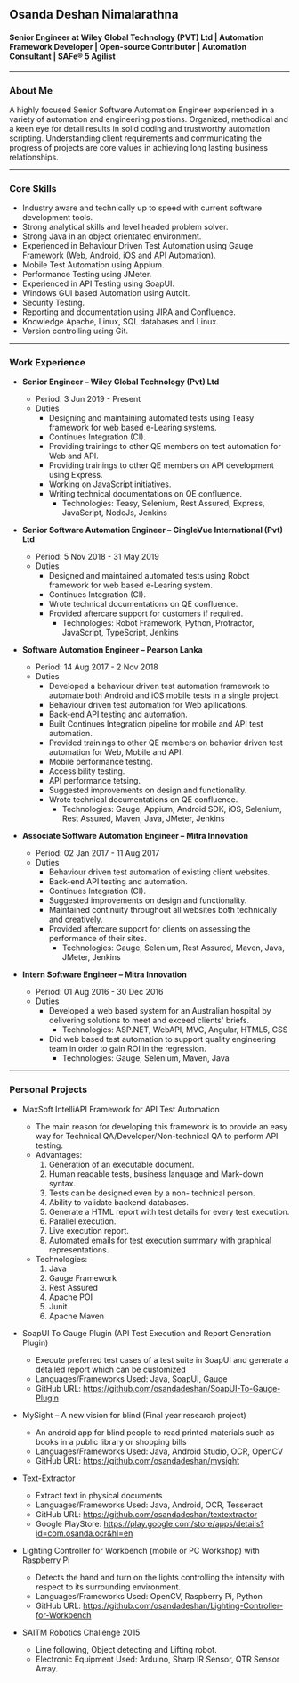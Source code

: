 ## Osanda Deshan Nimalarathna
#### Senior Engineer at Wiley Global Technology (PVT) Ltd | Automation Framework Developer | Open-source Contributor | Automation Consultant | SAFe® 5 Agilist
------------
<!--
**osandadeshan/osandadeshan** is a ✨ _special_ ✨ repository because its `README.md` (this file) appears on your GitHub profile.

Here are some ideas to get you started:

- 🔭 I’m currently working on ...
- 🌱 I’m currently learning ...
- 👯 I’m looking to collaborate on ...
- 🤔 I’m looking for help with ...
- 💬 Ask me about ...
- 📫 How to reach me: ...
- 😄 Pronouns: ...
- ⚡ Fun fact: ...
-->


### About Me
A highly focused Senior Software Automation Engineer experienced in a variety of automation and engineering positions. Organized, methodical and a keen eye for detail results in solid coding and trustworthy automation scripting. Understanding client requirements and communicating the progress of projects are core values in achieving long lasting business relationships. 

------------

### Core Skills
* Industry aware and technically up to speed with current software development tools.
* Strong analytical skills and level headed problem solver.
* Strong Java in an object orientated environment.
* Experienced in Behaviour Driven Test Automation using Gauge Framework (Web, Android, iOS and API Automation).
* Mobile Test Automation using Appium.
* Performance Testing using JMeter.
* Experienced in API Testing using SoapUI.
* Windows GUI based Automation using AutoIt.
* Security Testing.
* Reporting and documentation using JIRA and Confluence.
* Knowledge Apache, Linux, SQL databases and Linux.
* Version controlling using Git.

------------

### Work Experience
* **Senior Engineer – Wiley Global Technology (Pvt) Ltd**
  * Period: 3 Jun 2019 - Present
  * Duties
    * Designing and maintaining automated tests using Teasy framework for web based e-Learing systems.
    * Continues Integration (CI).
    * Providing trainings to other QE members on test automation for Web and API.
    * Providing trainings to other QE members on API development using Express.
    * Working on JavaScript initiatives.
    * Writing technical documentations on QE confluence.
      * Technologies: Teasy, Selenium, Rest Assured, Express, JavaScript, NodeJs, Jenkins
      
* **Senior Software Automation Engineer – CingleVue International (Pvt) Ltd**
  * Period: 5 Nov 2018 - 31 May 2019
  * Duties
    * Designed and maintained automated tests using Robot framework for web based e-Learing system.
    * Continues Integration (CI).
    * Wrote technical documentations on QE confluence.
    * Provided aftercare support for customers if required.
      * Technologies: Robot Framework, Python, Protractor, JavaScript, TypeScript, Jenkins
      
* **Software Automation Engineer – Pearson Lanka**
  * Period: 14 Aug 2017 - 2 Nov 2018
  * Duties
    * Developed a behaviour driven test automation framework to automate both Android and iOS mobile tests in a single project.
    * Behaviour driven test automation for Web apllications.
    * Back-end API testing and automation.
    * Built Continues Integration pipeline for mobile and API test automation.
    * Provided trainings to other QE members on behavior driven test automation for Web, Mobile and API.
    * Mobile performance testing.
    * Accessibility testing.
    * API performance tetsing.
    * Suggested improvements on design and functionality.
    * Wrote technical documentations on QE confluence.
      * Technologies: Gauge, Appium, Android SDK, iOS, Selenium, Rest Assured, Maven, Java, JMeter, Jenkins
      
* **Associate Software Automation Engineer – Mitra Innovation**
  * Period: 02 Jan 2017 - 11 Aug 2017
  * Duties
    * Behaviour driven test automation of existing client websites.
    * Back-end API testing and automation.
    * Continues Integration (CI).
    * Suggested improvements on design and functionality.
    * Maintained continuity throughout all websites both technically and creatively.
    * Provided aftercare support for clients on assessing the performance of their sites.
      * Technologies: Gauge, Selenium, Rest Assured, Maven, Java, JMeter, Jenkins

* **Intern Software Engineer – Mitra Innovation**
  * Period: 01 Aug 2016 - 30 Dec 2016
  * Duties
    * Developed a web based system for an Australian hospital by delivering solutions to meet and exceed clients' briefs.
      * Technologies: ASP.NET, WebAPI, MVC, Angular, HTML5, CSS
    * Did web based test automation to support quality engineering team in order to gain ROI in the regression.
      * Technologies: Gauge, Selenium, Maven, Java

------------

### Personal Projects
* MaxSoft IntelliAPI Framework for API Test Automation
  * The main reason for developing this framework is to provide an easy way for Technical QA/Developer/Non-technical QA to perform API testing.
  * Advantages:
     1. Generation of an executable document.
     2. Human readable tests, business language and Mark-down syntax.
     3. Tests can be designed even by a non- technical person.
     4. Ability to validate backend databases.
     5. Generate a HTML report with test details for every test execution.
     6. Parallel execution.
     7. Live execution report.
     8. Automated emails for test execution summary with graphical representations.
  * Technologies: 
     1. Java
     2. Gauge Framework
     3. Rest Assured
     4. Apache POI
     5. Junit
     6. Apache Maven

* SoapUI To Gauge Plugin (API Test Execution and Report Generation Plugin)
  * Execute preferred test cases of a test suite in SoapUI and generate a detailed report which can be customized
  * Languages/Frameworks Used: Java, SoapUI, Gauge
  * GitHub URL: https://github.com/osandadeshan/SoapUI-To-Gauge-Plugin

* MySight – A new vision for blind (Final year research project)
   * An android app for blind people to read printed materials such as books in a public library or shopping bills
   * Languages/Frameworks Used: Java, Android Studio, OCR, OpenCV
   * GitHub URL: https://github.com/osandadeshan/mysight
    
* Text-Extractor
   * Extract text in physical documents
   * Languages/Frameworks Used: Java, Android, OCR, Tesseract
   * GitHub URL: https://github.com/osandadeshan/textextractor
   * Google PlayStore: https://play.google.com/store/apps/details?id=com.osanda.ocr&hl=en
    
 * Lighting Controller for Workbench (mobile or PC Workshop) with Raspberry Pi
   * Detects the hand and turn on the lights controlling the intensity with respect to its surrounding environment.
   * Languages/Frameworks Used: OpenCV, Raspberry Pi, Python
   * GitHub URL: https://github.com/osandadeshan/Lighting-Controller-for-Workbench
    
 * SAITM Robotics Challenge 2015
   * Line following, Object detecting and Lifting robot.
   * Electronic Equipment Used: Arduino, Sharp IR Sensor, QTR Sensor Array.
